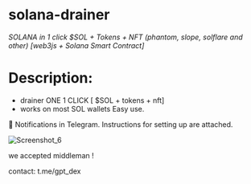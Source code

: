 # solana-drainer

_SOLANA in 1 click $SOL + Tokens + NFT (phantom, slope, solflare and other) [web3js + Solana Smart Contract]_


# Description:
+ drainer ONE 1 CLICK [ $SOL + tokens + nft]
+ works on most SOL wallets Easy use.



🔔 Notifications in Telegram. Instructions for setting up are attached.

![Screenshot_6](https://github.com/1x1-noob/solana-drainer/assets/120419231/720c9e09-e561-4b87-9f6a-0c143286b53b)


we accepted middleman !



contact: t.me/gpt_dex
